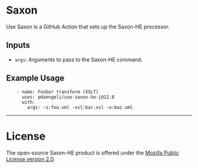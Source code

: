 # Saxon

Use Saxon is a GitHub Action that sets up the Saxon-HE processor.

## Inputs

* `args`: Arguments to pass to the Saxon-HE command.

## Example Usage

```
    - name: Foobar transform (XSLT)
      uses: pdaengeli/use-saxon-he-j@12.8
      with:
        args: -s:foo.xml -xsl:bar.xsl -o:baz.xml

```

---

# License

The open-source Saxon-HE product is offered under the [Mozilla Public License version 2.0](https://www.mozilla.org/MPL/2.0/).
